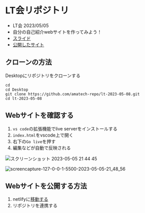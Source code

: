 # LT会リポジトリ
- LT会 2023/05/05
- 自分の自己紹介webサイトを作ってみよう！
- [スライド](https://www.canva.com/design/DAFiUO2NKWA/QTI8-9ep6Q2i3NdP3NrXZQ/view?utm_content=DAFiUO2NKWA&utm_campaign=designshare&utm_medium=link&utm_source=publishsharelink)
- [公開したサイト](https://amatech-repo.github.io/lt-2023-05-08/)

## クローンの方法
Desktopにリポジトリをクローンする
```
cd 
cd Desktop 
git clone https://github.com/amatech-repo/lt-2023-05-08.git
cd lt-2023-05-08
```

## Webサイトを確認する
1. `vs code`の拡張機能でlive serverをインストールする
2. `index.html`をvscode上で開く
4. 右下の`Go live`を押す
5. 編集などが自動で反映される

![スクリーンショット 2023-05-05 21 44 45](https://user-images.githubusercontent.com/67742985/236460892-a6bfab37-45a4-4f92-962e-f8aa6e3aa71e.png)

![screencapture-127-0-0-1-5500-2023-05-05-21_48_56](https://user-images.githubusercontent.com/67742985/236461877-6bad71e9-9d44-4085-9f7a-78a46a8e9a54.png)

## Webサイトを公開する方法
1. netlifyに[移動する](https://app.netlify.com/teams/yk-mt12/overview)
2. リポジトリを連携する
